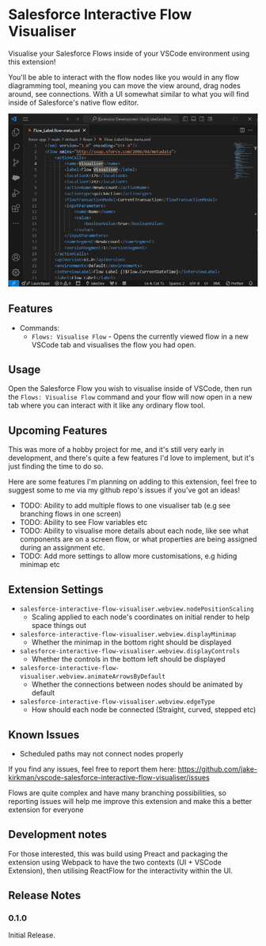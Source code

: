 # Salesforce Interactive Flow Visualiser

Visualise your Salesforce Flows inside of your VSCode environment using this extension!

You'll be able to interact with the flow nodes like you would in any flow diagramming tool, meaning you can move the view around,
drag nodes around, see connections. With a UI somewhat similar to what you will find inside of Salesforce's native flow editor.

![Demo of extension](/media/visualise-flow-demo.gif)

## Features

- Commands:
  - `Flows: Visualise Flow` - Opens the currently viewed flow in a new VSCode tab and visualises the flow you had open.

## Usage

Open the Salesforce Flow you wish to visualise inside of VSCode, then run the `Flows: Visualise Flow` command and 
your flow will now open in a new tab where you can interact with it like any ordinary flow tool.

## Upcoming Features

This was more of a hobby project for me, and it's still very early in development, and there's quite a few features I'd love to implement, but it's just finding the time to do so.

Here are some features I'm planning on adding to this extension, feel free to suggest some to me via my github repo's issues if you've got an ideas!

- TODO: Ability to add multiple flows to one visualiser tab (e.g see branching flows in one screen)
- TODO: Ability to see Flow variables etc
- TODO: Ability to visualise more details about each node, like see what components are on a screen flow, or what properties are being assigned during an assignment etc.
- TODO: Add more settings to allow more customisations, e.g hiding minimap etc

## Extension Settings

- `salesforce-interactive-flow-visualiser.webview.nodePositionScaling`
  - Scaling applied to each node's coordinates on initial render to help space things out
- `salesforce-interactive-flow-visualiser.webview.displayMinimap`
  - Whether the minimap in the bottom right should be displayed
- `salesforce-interactive-flow-visualiser.webview.displayControls`
  - Whether the controls in the bottom left should be displayed
- `salesforce-interactive-flow-visualiser.webview.animateArrowsByDefault`
  - Whether the connections between nodes should be animated by default
- `salesforce-interactive-flow-visualiser.webview.edgeType`
  - How should each node be connected (Straight, curved, stepped etc)

## Known Issues

- Scheduled paths may not connect nodes properly

If you find any issues, feel free to report them here: 
https://github.com/jake-kirkman/vscode-salesforce-interactive-flow-visualiser/issues

Flows are quite complex and have many branching possibilities, so reporting issues will help me improve this extension and make this a better extension for everyone 

## Development notes

For those interested, this was build using Preact and packaging the extension using Webpack to have the two contexts (UI + VSCode Extension), then utilising ReactFlow for the interactivity within the UI.

## Release Notes

### 0.1.0

Initial Release.